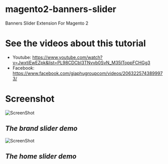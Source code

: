 # magento2-banners-slider
Banners Slider Extension For Magento 2

# See the videos about this tutorial
- Youtube: https://www.youtube.com/watch?v=JwxtiEwEZpk&list=PL98CDCbI3TNvvb0SvN_M35IToppFCHGg3
- Facebook: https://www.facebook.com/giaphugroupcom/videos/2063225743899973/

# Screenshot

![ScreenShot](https://github.com/php-cuong/magento2-banners-slider/blob/master/Screenshot/the-guest-write-a-new-question.png)
## *The brand slider demo*

![ScreenShot](https://github.com/php-cuong/magento2-banners-slider/blob/master/Screenshot/the-guest-write-a-new-question.png)
## *The home slider demo*

